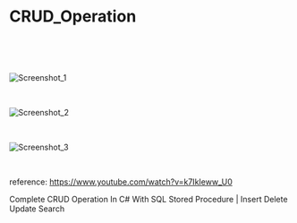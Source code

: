 # CRUD_Operation

<br><br><br>

![Screenshot_1](https://github.com/pedroAkiraDanno/CRUD_Operation/assets/40009054/6794fd5c-4a20-442b-b267-d7f1c17ee18f)



<br>





![Screenshot_2](https://github.com/pedroAkiraDanno/CRUD_Operation/assets/40009054/1808d54e-2e7f-46b5-ba80-f2317b23b4c8)


<br>



![Screenshot_3](https://github.com/pedroAkiraDanno/CRUD_Operation/assets/40009054/d527c99d-6dcd-4700-8e36-e6bcca71660f)


<br>









reference:
https://www.youtube.com/watch?v=k7IkIeww_U0

Complete CRUD Operation In C# With SQL Stored Procedure | Insert Delete Update Search



